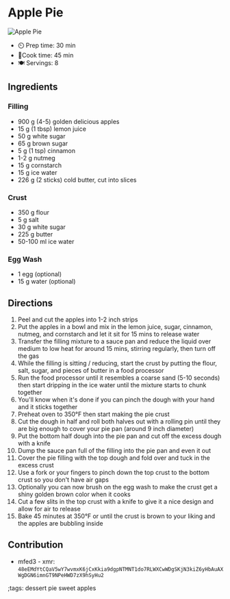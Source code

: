 # Apple Pie

![Apple Pie](pix/apple-pie.webp)

- ⏲️ Prep time: 30 min
- 🍳Cook time: 45 min
- 🍽️ Servings: 8

## Ingredients

### Filling

- 900 g (4-5) golden delicious apples
- 15 g (1 tbsp) lemon juice
- 50 g white sugar
- 65 g brown sugar
- 5 g (1 tsp) cinnamon
- 1-2 g nutmeg 
- 15 g cornstarch
- 15 g ice water
- 226 g (2 sticks) cold butter, cut into slices

### Crust

- 350 g flour
- 5 g salt
- 30 g white sugar
- 225 g butter
- 50-100 ml ice water

### Egg Wash

- 1 egg (optional)
- 15 g water (optional)

## Directions

1. Peel and cut the apples into 1-2 inch strips
2. Put the apples in a bowl and mix in the lemon juice, sugar, cinnamon, nutmeg, and cornstarch and let it sit for 15 mins to release water
3. Transfer the filling mixture to a sauce pan and reduce the liquid over medium to low heat for around 15 mins, stirring regularly, then turn off the gas
4. While the filling is sitting / reducing, start the crust by putting the flour, salt, sugar, and pieces of butter in a food processor
5. Run the food processor until it resembles a coarse sand (5-10 seconds) then start dripping in the ice water until the mixture starts to chunk together
6. You'll know when it's done if you can pinch the dough with your hand and it sticks together
7. Preheat oven to 350°F then start making the pie crust
8.  Cut the dough in half and roll both halves out with a rolling pin until they are big enough to cover your pie pan (around 9 inch diameter)
9.  Put the bottom half dough into the pie pan and cut off the excess dough with a knife
10. Dump the sauce pan full of the filling into the pie pan and even it out
11. Cover the pie filling with the top dough and fold over and tuck in the excess crust
12. Use a fork or your fingers to pinch down the top crust to the bottom crust so you don't have air gaps 
13. Optionally you can now brush on the egg wash to make the crust get a shiny golden brown color when it cooks
14. Cut a few slits in the top crust with a knife to give it a nice design and allow for air to release
15. Bake 45 minutes at 350°F or until the crust is brown to your liking and the apples are bubbling inside

## Contribution

- mfed3 - xmr: `48eEMdYtCQaV5wY7wvmxK6jCxKkia9dgpNTMNT1do7RLWXCwWDgSKjN3kiZ6yHbAuAXWgDGN6imnGT9NPeHWD7zX9hSyHu2`

;tags: dessert pie sweet apples
